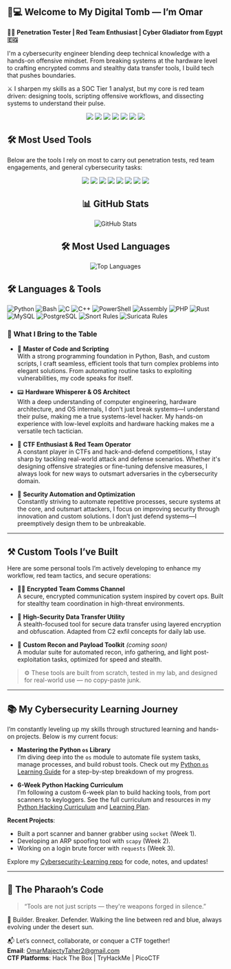 ## 🐍💻 Welcome to My Digital Tomb — I’m Omar

🧑‍💻 **Penetration Tester | Red Team Enthusiast | Cyber Gladiator from Egypt 🇪🇬**

I'm a cybersecurity engineer blending deep technical knowledge with a hands-on offensive mindset. From breaking systems at the hardware level to crafting encrypted comms and stealthy data transfer tools, I build tech that pushes boundaries.

⚔️ I sharpen my skills as a SOC Tier 1 analyst, but my core is red team driven: designing tools, scripting offensive workflows, and dissecting systems to understand their pulse.

<p align="center">
  <img src="https://img.shields.io/badge/SOC%20Analyst-Tier%201-0d1117?style=for-the-badge&logo=virustotal&logoColor=blue" />
  <img src="https://img.shields.io/badge/Red%20Team-Ethical%20Hacker-990000?style=for-the-badge&logo=kalilinux&logoColor=white" />
  <img src="https://img.shields.io/badge/Based%20In-Egypt-orange?style=for-the-badge&logo=map&logoColor=white" />
  <img src="https://img.shields.io/badge/Cyber%20Ops-Offensive%20Security-8A2BE2?style=for-the-badge&logo=metasploit&logoColor=white" />
  <img src="https://img.shields.io/badge/Mindset-Threat%20Driven-black?style=for-the-badge&logo=protonmail&logoColor=white" />
  
  <img src="https://img.shields.io/badge/Blue%20Team-Detection%20&%20Response-005f73?style=for-the-badge&logo=wireshark&logoColor=white" />
  <img src="https://img.shields.io/badge/Red%20Team-Exploitation%20&%20Recon-d00000?style=for-the-badge&logo=exploitdb&logoColor=white" />
</p>
  
## 🛠️ Most Used Tools

Below are the tools I rely on most to carry out penetration tests, red team engagements, and general cybersecurity tasks:

<p align="center">
  <img src="https://img.shields.io/badge/Tool-Nmap-214478?style=for-the-badge&logo=linux&logoColor=white" />
  <img src="https://img.shields.io/badge/Tool-Wireshark-164863?style=for-the-badge&logo=wireshark&logoColor=white" />
  <img src="https://img.shields.io/badge/Tool-Burp%20Suite-d2492a?style=for-the-badge&logo=burpsuite&logoColor=white" />
  <img src="https://img.shields.io/badge/Tool-Metasploit-8A2BE2?style=for-the-badge&logo=metasploit&logoColor=white" />
  <img src="https://img.shields.io/badge/Tool-JohnTheRipper-FF5733?style=for-the-badge&logo=john&logoColor=white" />
  <img src="https://img.shields.io/badge/Tool-Hydra-9B59B6?style=for-the-badge&logo=hydra&logoColor=white" />
  <img src="https://img.shields.io/badge/Tool-Scapy-2ECC71?style=for-the-badge&logo=python&logoColor=white" />
  <img src="https://img.shields.io/badge/Tool-SQLMap-F9A825?style=for-the-badge&logo=sql&logoColor=white" />
</p>


<div align="center">

## 📊 GitHub Stats

![GitHub Stats](https://github-readme-stats.vercel.app/api?username=MOmar990&show_icons=true&include_all_commits=true&count_private=true&theme=dark&bg_color=0d1117&title_color=58a6ff&text_color=c9d1d9&icon_color=79c0ff&border_radius=10&custom_title=GitHub%20Activity%20Stats)

</div>

<div align="center">

## 🛠️ Most Used Languages

![Top Languages](https://github-readme-stats.vercel.app/api/top-langs/?username=MOmar990&layout=compact&theme=dark&bg_color=0d1117&title_color=58a6ff&text_color=c9d1d9&border_radius=10&langs_count=10&hide=html,css)

</div>







## 🛠️ Languages & Tools

![Python](https://img.shields.io/badge/-Python-05122A?style=flat&logo=python)
![Bash](https://img.shields.io/badge/-Bash-05122A?style=flat&logo=gnu-bash)
![C](https://img.shields.io/badge/-C-05122A?style=flat&logo=c)
![C++](https://img.shields.io/badge/-C++-05122A?style=flat&logo=c%2B%2B)
![PowerShell](https://img.shields.io/badge/-PowerShell-05122A?style=flat&logo=powershell)
![Assembly](https://img.shields.io/badge/-Assembly-05122A?style=flat&logo=amd)
![PHP](https://img.shields.io/badge/-PHP-05122A?style=flat&logo=php)
![Rust](https://img.shields.io/badge/-Rust-05122A?style=flat&logo=rust)
![MySQL](https://img.shields.io/badge/-MySQL-05122A?style=flat&logo=mysql)
![PostgreSQL](https://img.shields.io/badge/-PostgreSQL-05122A?style=flat&logo=postgresql)
![Snort Rules](https://img.shields.io/badge/-Snort%20Rules-05122A?style=flat&logo=snort)
![Suricata Rules](https://img.shields.io/badge/-Suricata%20Rules-05122A?style=flat&logo=suricata)

### 🧠 What I Bring to the Table

- 🔧 **Master of Code and Scripting**  
  With a strong programming foundation in Python, Bash, and custom scripts, I craft seamless, efficient tools that turn complex problems into elegant solutions. From automating routine tasks to exploiting vulnerabilities, my code speaks for itself.

- 📟 **Hardware Whisperer & OS Architect**  
  With a deep understanding of computer engineering, hardware architecture, and OS internals, I don’t just break systems—I understand their pulse, making me a true systems-level hacker. My hands-on experience with low-level exploits and hardware hacking makes me a versatile tech tactician.

- 🧩 **CTF Enthusiast & Red Team Operator**  
  A constant player in CTFs and hack-and-defend competitions, I stay sharp by tackling real-world attack and defense scenarios. Whether it's designing offensive strategies or fine-tuning defensive measures, I always look for new ways to outsmart adversaries in the cybersecurity domain.

- 🔐 **Security Automation and Optimization**  
  Constantly striving to automate repetitive processes, secure systems at the core, and outsmart attackers, I focus on improving security through innovation and custom solutions. I don’t just defend systems—I preemptively design them to be unbreakable.

---

## ⚒️ Custom Tools I’ve Built

Here are some personal tools I’m actively developing to enhance my workflow, red team tactics, and secure operations:

- 🕵️‍♂️ **Encrypted Team Comms Channel**  
  A secure, encrypted communication system inspired by covert ops. Built for stealthy team coordination in high-threat environments.

- 📡 **High-Security Data Transfer Utility**  
  A stealth-focused tool for secure data transfer using layered encryption and obfuscation. Adapted from C2 exfil concepts for daily lab use.

- 🧰 **Custom Recon and Payload Toolkit** *(coming soon)*  
  A modular suite for automated recon, info gathering, and light post-exploitation tasks, optimized for speed and stealth.

> ⚙️ These tools are built from scratch, tested in my lab, and designed for real-world use — no copy-paste junk.

---

## 📚 My Cybersecurity Learning Journey

I’m constantly leveling up my skills through structured learning and hands-on projects. Below is my current focus:

- **Mastering the Python `os` Library**  
  I’m diving deep into the `os` module to automate file system tasks, manage processes, and build robust tools. Check out my [Python `os` Learning Guide](https://github.com/MOmar990/Cybersecurity-Learning/blob/main/os_learning_guide.md) for a step-by-step breakdown of my progress.

- **6-Week Python Hacking Curriculum**  
  I’m following a custom 6-week plan to build hacking tools, from port scanners to keyloggers. See the full curriculum and resources in my [Python Hacking Curriculum](https://github.com/MOmar990/Cybersecurity-Learning/blob/main/python_hacking_curriculum.md) and [Learning Plan](https://github.com/MOmar990/Cybersecurity-Learning/blob/main/python_hacking_learning_plan.md).

**Recent Projects**:
- Built a port scanner and banner grabber using `socket` (Week 1).
- Developing an ARP spoofing tool with `scapy` (Week 2).
- Working on a login brute forcer with `requests` (Week 3).

Explore my [Cybersecurity-Learning repo](https://github.com/MOmar990/Cybersecurity-Learning) for code, notes, and updates!

---

## 🐫 The Pharaoh’s Code
> “Tools are not just scripts — they're weapons forged in silence.”

👾 Builder. Breaker. Defender. Walking the line between red and blue, always evolving under the desert sun.

📬 Let’s connect, collaborate, or conquer a CTF together!  
**Email**: OmarMajectyTaher2@gmail.com  
**CTF Platforms**: Hack The Box | TryHackMe | PicoCTF

<!---
MOmar990/MOmar990 is a ✨ special ✨ repository because its `README.md` (this file) appears on your GitHub profile.
You can click the Preview link to take a look at your changes.
--->
